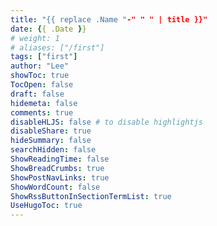 ```yaml
---
title: "{{ replace .Name "-" " " | title }}"
date: {{ .Date }}
# weight: 1
# aliases: ["/first"]
tags: ["first"]
author: "Lee"
showToc: true
TocOpen: false
draft: false
hidemeta: false
comments: true
disableHLJS: false # to disable highlightjs
disableShare: true
hideSummary: false
searchHidden: false
ShowReadingTime: false
ShowBreadCrumbs: true
ShowPostNavLinks: true
ShowWordCount: false
ShowRssButtonInSectionTermList: true
UseHugoToc: true
---
```

